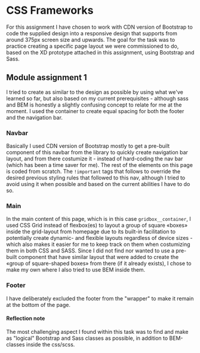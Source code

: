 # CSS Frameworks
For this assignment I have chosen to work with CDN version of Bootstrap to code the supplied design into a responsive design that supports from around 375px screen size and upwards. The goal for the task was to practice creating a specific page layout we were commissioned to do, based on the XD prototype attached in this assignment, using Bootstrap and Sass. 
## Module assignment 1 
I tried to create as similar to the design as possible by using what we've learned so far, but also based on my current prerequisites - although sass and BEM is honestly a slightly confusing concept to relate for me at the moment. I used the container to create equal spacing for both the footer and the navigation bar. 
### Navbar
Basically I used CDN version of Bootstrap mostly to get a pre-built component of this navbar from the library to quickly create navigation bar layout, and from there costumize it - instead of hard-coding the nav bar (which has been a time saver for me). The rest of the elements on this page is coded from scratch. The `!important` tags that follows to override the desired previous styling rules that followed to this nav, although I tried to avoid using it when possible and based on the current abilities I have to do so.
### Main
In the main content of this page, which is in this case `gridbox__container`, I used CSS Grid instead of flexbox(es) to layout a group of square «boxes» inside the grid-layout from homepage due to its built-in facilitation to potentially create dynamic- and flexible layouts regardless of device sizes - which also makes it easier for me to keep track on them when costumizing them in both CSS and SASS. Since I did not find nor wanted to use a pre-built component that have similar layout that were added to create the «group of square-shaped boxes» from there (if it already exists), I chose to make my own where I also tried to use BEM inside them. 
### Footer
I have deliberately excluded the footer from the "wrapper" to make it remain at the bottom of the page.
#### Reflection note 
The most challenging aspect I found within this task was to find and make as "logical" Bootstrap and Sass classes as possible, in addition to BEM-classes inside the css/scss. 
